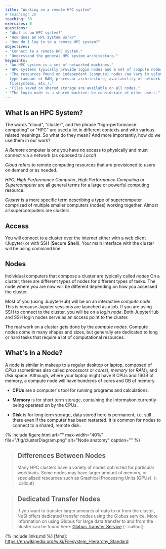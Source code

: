 ```yaml
---
title: "Working on a remote HPC system"
# teaching: 10
teaching: 30
exercises: 0
questions:
- "What is an HPC system?"
- "How does an HPC system work?"
- "How do I log in to a remote HPC system?"
objectives:
- "Connect to a remote HPC system."
- "Understand the general HPC system architecture."
keypoints:
- "An HPC system is a set of networked machines."
- "HPC systems typically provide login nodes and a set of compute nodes."
- "The resources found on independent (compute) nodes can vary in volume and
  type (amount of RAM, processor architecture, availability of network mounted
  filesystems, etc.)."
- "Files saved on shared storage are available on all nodes."
- "The login node is a shared machine: be considerate of other users."
---
```


## What Is an HPC System?

The words "cloud", "cluster", and the phrase "high-performance computing" or
"HPC" are used a lot in different contexts and with various related meanings.
So what do they mean? And more importantly, how do we use them in our work?

A *Remote* computer is one you have no access to physically and must connect via a network (as opposed to *Local*)

*Cloud* refers to remote computing resources
that are provisioned to users on demand or as needed.

*HPC*, *High Performance Computer*, *High Performance Computing* or *Supercomputer* are all general terms for a large or powerful computing resource.

*Cluster* is a more specific term describing a type of supercomputer comprised of multiple smaller computers (nodes) working together. Almost all supercomputers are clusters.

## Access

You will connect to a cluster over the internet either with a web client (Jupyter) or with SSH (**S**ecure **Sh**ell). Your main interface with the cluster will be using command line.

## Nodes

Individual computers that compose a cluster are typically called *nodes*
On a cluster, there are different types of nodes for different
types of tasks. The node where you are now will be different depending on
how you accessed the cluster.

Most of you (using JupyterHub) will be on an interactive *compute node*.
This is because Jupyter sessions are launched as a job.  If you are using SSH to connect to the cluster, you will be on a
*login node*. Both JupyterHub and SSH login nodes serve as an access point to the cluster.

<!-- As access points, both the login node and JupyterHub are well suited for uploading and downloading files, setting up software, and running quick tests. Generally speaking, the login node *should
not* be used for time-consuming or resource-intensive tasks. In other words, do not run jobs directly on the login node.  We will learn how to properly run jobs on the cluster in an upcoming lesson. -->

The real work on a cluster gets done by the *compute nodes*.
Compute nodes come in many shapes and sizes, but generally are dedicated to long
or hard tasks that require a lot of computational resources.

## What's in a Node?

A node is similar in makeup to a regular desktop or laptop, composed of *CPUs* (sometimes also called *processors* or *cores*), *memory*
(or *RAM*), and *disk* space. Although, where your laptop might have 8 CPUs and 16GB of memory, a compute node will have hundreds of cores and GB of memory.

* **CPUs** are a computer's tool for running programs and calculations. 

* **Memory** is for short term storage, containing the information currently being operated on by the CPUs.

* **Disk** is for long term storage, data stored here is permanent, i.e. still there even if the computer has been restarted. 
It is common for nodes to connect to a shared, remote disk.

{% include figure.html url="" max-width="40%"
   file="/fig/clusterDiagram.png"
   alt="Node anatomy" caption="" %}

> ## Differences Between Nodes
>
> Many HPC clusters have a variety of nodes optimized for particular workloads.
> Some nodes may have larger amount of memory, or specialized resources such as
> Graphical Processing Units (GPUs).
{: .callout}

> ## Dedicated Transfer Nodes
>
> If you want to transfer larger amounts of data to or from the cluster, NeSI
> offers dedicated transfer nodes using the Globus service.  More information on using Globus for large data transfer to and from 
> the cluster can be found here: [Globus Transfer Service](https://support.nesi.org.nz/hc/en-gb/sections/360000040596)
{: .callout}

{% include links.md %}
[fshs]: https://en.wikipedia.org/wiki/Filesystem_Hierarchy_Standard